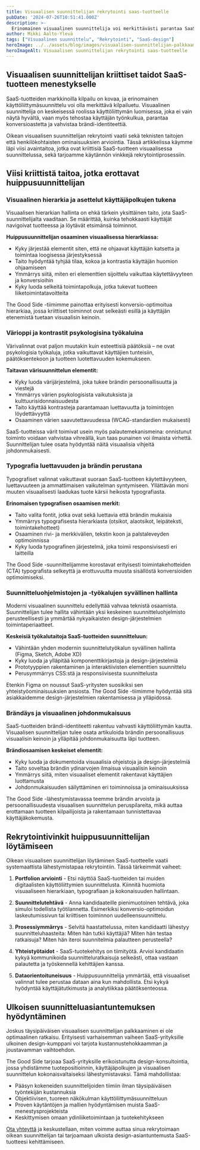 ```yaml
---
title: Visuaalisen suunnittelijan rekrytointi saas-tuotteelle
pubDate: '2024-07-26T10:51:41.000Z'
description: >-
  Erinomainen visuaalinen suunnittelija voi merkittävästi parantaa SaaS-tuotteen käyttökokemusta ja konversioastetta. Tässä artikkelissa käymme läpi viisi kriittistä taitoa, jotka jokaisen visuaalisen suunnittelijan tulisi hallita, sekä käytännön vinkit oikean osaajan tunnistamiseen ja rekrytointiin.
author: Mikki Aalto-Ylevä
tags: ["Visuaalinen suunnittelu", "Rekrytointi", "SaaS-design"]
heroImage: ../../assets/blog/images/visuaalisen-suunnittelijan-palkkaaminen/featured.webp
heroImageAlt: Visuaalisen suunnittelijan rekrytointi saas-tuotteelle
---
```


## Visuaalisen suunnittelijan kriittiset taidot SaaS-tuotteen menestykselle

SaaS-tuotteiden markkinoilla kilpailu on kovaa, ja erinomainen käyttöliittymäsuunnittelu voi olla merkittävä kilpailuetu. Visuaalinen suunnittelija on keskeisessä roolissa käyttöliittymän luomisessa, joka ei vain näytä hyvältä, vaan myös tehostaa käyttäjän työnkulkua, parantaa konversioastetta ja vahvistaa brändi-identiteettiä.

Oikean visuaalisen suunnittelijan rekrytointi vaatii sekä teknisten taitojen että henkilökohtaisten ominaisuuksien arviointia. Tässä artikkelissa käymme läpi viisi avaintaitoa, jotka ovat kriittisiä SaaS-tuotteen visuaalisessa suunnittelussa, sekä tarjoamme käytännön vinkkejä rekrytointiprosessiin.

## Viisi kriittistä taitoa, jotka erottavat huippusuunnittelijan

### Visuaalinen hierarkia ja asettelut käyttäjäpolkujen tukena

Visuaalisen hierarkian hallinta on ehkä tärkein yksittäinen taito, jota SaaS-suunnittelijalta vaaditaan. Se määrittää, kuinka tehokkaasti käyttäjät navigoivat tuotteessa ja löytävät etsimänsä toiminnot.

**Huippusuunnittelijan osaaminen visuaalisessa hierarkiassa:**

* Kyky järjestää elementit siten, että ne ohjaavat käyttäjän katsetta ja toimintaa loogisessa järjestyksessä
* Taito hyödyntää tyhjää tilaa, kokoa ja kontrastia käyttäjän huomion ohjaamiseen
* Ymmärrys siitä, miten eri elementtien sijoittelu vaikuttaa käytettävyyteen ja konversioihin
* Kyky luoda selkeitä toimintapolkuja, jotka tukevat tuotteen liiketoimintatavoitteita

The Good Side -tiimimme painottaa erityisesti konversio-optimoitua hierarkiaa, jossa kriittiset toiminnot ovat selkeästi esillä ja käyttäjän etenemistä tuetaan visuaalisin keinoin.

### Värioppi ja kontrastit psykologisina työkaluina

Värivalinnat ovat paljon muutakin kuin esteettisiä päätöksiä – ne ovat psykologisia työkaluja, jotka vaikuttavat käyttäjien tunteisiin, päätöksentekoon ja tuotteen luotettavuuden kokemukseen.

**Taitavan värisuunnittelun elementit:**

* Kyky luoda värijärjestelmä, joka tukee brändin persoonallisuutta ja viestejä
* Ymmärrys värien psykologisista vaikutuksista ja kulttuurisidonnaisuudesta
* Taito käyttää kontrasteja parantamaan luettavuutta ja toimintojen löydettävyyttä
* Osaaminen värien saavutettavuudessa (WCAG-standardien mukaisesti)

SaaS-tuotteissa värit toimivat usein myös palautemekanismeina: onnistunut toiminto voidaan vahvistaa vihreällä, kun taas punainen voi ilmaista virhettä. Suunnittelijan tulee osata hyödyntää näitä visuaalisia vihjeitä johdonmukaisesti.

### Typografia luettavuuden ja brändin perustana

Typografiset valinnat vaikuttavat suoraan SaaS-tuotteen käytettävyyteen, luettavuuteen ja ammattimaisen vaikutelman syntymiseen. Yllättävän moni muuten visuaalisesti laadukas tuote kärsii heikosta typografiasta.

**Erinomaisen typografisen osaamisen merkit:**

* Taito valita fontit, jotka ovat sekä luettavia että brändin mukaisia
* Ymmärrys typografisesta hierarkiasta (otsikot, alaotsikot, leipäteksti, toimintakehotteet)
* Osaaminen rivi- ja merkkivälien, tekstin koon ja palstaleveyden optimoinnissa
* Kyky luoda typografinen järjestelmä, joka toimii responsivisesti eri laitteilla

The Good Side -suunnittelijamme korostavat erityisesti toimintakehotteiden (CTA) typografista selkeyttä ja erottuvuutta muusta sisällöstä konversioiden optimoimiseksi.

### Suunnitteluohjelmistojen ja -työkalujen syvällinen hallinta

Moderni visuaalinen suunnittelu edellyttää vahvaa teknistä osaamista. Suunnittelijan tulee hallita vähintään yksi keskeinen suunnitteluohjelmisto perusteellisesti ja ymmärtää nykyaikaisten design-järjestelmien toimintaperiaatteet.

**Keskeisiä työkalutaitoja SaaS-tuotteiden suunnitteluun:**

* Vähintään yhden modernin suunnittelutyökalun syvällinen hallinta (Figma, Sketch, Adobe XD)
* Kyky luoda ja ylläpitää komponenttikirjastoja ja design-järjestelmiä
* Prototyyppien rakentaminen ja interaktiivisten elementtien suunnittelu
* Perusymmärrys CSS:stä ja responsiivisesta suunnittelusta

Etenkin Figma on noussut SaaS-yritysten suosikiksi sen yhteistyöominaisuuksien ansiosta. The Good Side -tiimimme hyödyntää sitä asiakkaidemme design-järjestelmien rakentamisessa ja ylläpidossa.

### Brändäys ja visuaalinen johdonmukaisuus

SaaS-tuotteiden brändi-identiteetti rakentuu vahvasti käyttöliittymän kautta. Visuaalisen suunnittelijan tulee osata artikuloida brändin persoonallisuus visuaalisin keinoin ja ylläpitää johdonmukaisuutta läpi tuotteen.

**Brändiosaamisen keskeiset elementit:**

* Kyky luoda ja dokumentoida visuaalisia ohjeistoja ja design-järjestelmiä
* Taito soveltaa brändin ydinarvojen ilmaisua visuaalisin keinoin
* Ymmärrys siitä, miten visuaaliset elementit rakentavat käyttäjien luottamusta
* Johdonmukaisuuden säilyttäminen eri toiminnoissa ja ominaisuuksissa

The Good Side -lähestymistavassa teemme brändin arvoista ja persoonallisuudesta visuaalisen suunnittelun peruspilareita, mikä auttaa erottamaan tuotteen kilpailijoista ja rakentamaan tunnistettavaa käyttäjäkokemusta.

## Rekrytointivinkit huippusuunnittelijan löytämiseen

Oikean visuaalisen suunnittelijan löytäminen SaaS-tuotteelle vaatii systemaattista lähestymistapaa rekrytointiin. Tässä tärkeimmät vaiheet:

1. **Portfolion arviointi** - Etsi näyttöä SaaS-tuotteiden tai muiden digitaalisten käyttöliittymien suunnittelusta. Kiinnitä huomiota visuaaliseen hierarkiaan, typografiaan ja kokonaisuuden hallintaan.

2. **Suunnittelutehtävä** - Anna kandidaateille pienimuotoinen tehtävä, joka simuloi todellista työtilannetta. Esimerkiksi konversio-optimoidun laskeutumissivun tai kriittisen toiminnon uudelleensuunnittelu.

3. **Prosessiymmärrys** - Selvitä haastattelussa, miten kandidaatti lähestyy suunnitteluhaasteita: Miten hän tutkii käyttäjiä? Miten hän testaa ratkaisuja? Miten hän iteroi suunnitelmia palautteen perusteella?

4. **Yhteistyötaidot** - SaaS-tuotekehitys on tiimityötä. Arvioi kandidaatin kykyä kommunikoida suunnitteluratkaisuja selkeästi, ottaa vastaan palautetta ja työskennellä kehittäjien kanssa.

5. **Dataorientoituneisuus** - Huippusuunnittelija ymmärtää, että visuaaliset valinnat tulee perustaa dataan aina kun mahdollista. Etsi kykyä hyödyntää käyttäjätutkimusta ja analytiikkaa päätöksenteossa.

## Ulkoisen suunnitteluasiantuntemuksen hyödyntäminen

Joskus täysipäiväisen visuaalisen suunnittelijan palkkaaminen ei ole optimaalinen ratkaisu. Erityisesti varhaisemman vaiheen SaaS-yrityksille ulkoinen design-kumppani voi tarjota kustannustehokkaamman ja joustavamman vaihtoehdon.

The Good Side tarjoaa SaaS-yrityksille erikoistunutta design-konsultointia, jossa yhdistämme tuotepositioinnin, käyttäjäpolkujen ja visuaalisen suunnittelun kokonaisvaltaiseksi lähestymistavaksi. Tämä mahdollistaa:

* Pääsyn kokeneiden suunnittelijoiden tiimiin ilman täysipäiväisen työntekijän kustannuksia
* Objektiivisen, tuoreen näkökulman käyttöliittymäsuunnitteluun
* Proven käytäntöjen ja mallien hyödyntämisen muista SaaS-menestysprojekteista
* Keskittymisen omaan ydinliiketoimintaan ja tuotekehitykseen

[Ota yhteyttä](https://thegoodside.fi/contact) ja keskustellaan, miten voimme auttaa sinua rekrytoimaan oikean suunnittelijan tai tarjoamaan ulkoista design-asiantuntemusta SaaS-tuotteesi kehittämiseen.